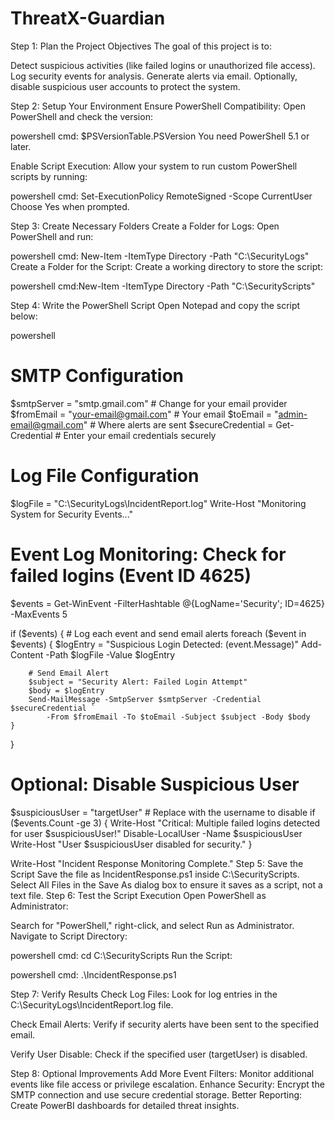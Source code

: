 # ThreatX-Guardian
Step 1:
Plan the Project Objectives
The goal of this project is to:

Detect suspicious activities (like failed logins or unauthorized file access).
Log security events for analysis.
Generate alerts via email.
Optionally, disable suspicious user accounts to protect the system.

Step 2:
Setup Your Environment
Ensure PowerShell Compatibility:
Open PowerShell and check the version:

powershell
cmd: $PSVersionTable.PSVersion
You need PowerShell 5.1 or later.

Enable Script Execution:
Allow your system to run custom PowerShell scripts by running:

powershell
cmd: Set-ExecutionPolicy RemoteSigned -Scope CurrentUser
Choose Yes when prompted.

Step 3:
Create Necessary Folders
Create a Folder for Logs:
Open PowerShell and run:

powershell
cmd: New-Item -ItemType Directory -Path "C:\SecurityLogs"
Create a Folder for the Script:
Create a working directory to store the script:

powershell
cmd:New-Item -ItemType Directory -Path "C:\SecurityScripts"

Step 4: 
Write the PowerShell Script
Open Notepad and copy the script below:

powershell
# SMTP Configuration
$smtpServer = "smtp.gmail.com"  # Change for your email provider
$fromEmail = "your-email@gmail.com"  # Your email
$toEmail = "admin-email@gmail.com"  # Where alerts are sent
$secureCredential = Get-Credential  # Enter your email credentials securely

# Log File Configuration
$logFile = "C:\SecurityLogs\IncidentReport.log"
Write-Host "Monitoring System for Security Events..."

# Event Log Monitoring: Check for failed logins (Event ID 4625)
$events = Get-WinEvent -FilterHashtable @{LogName='Security'; ID=4625} -MaxEvents 5

if ($events) {
    # Log each event and send email alerts
    foreach ($event in $events) {
        $logEntry = "Suspicious Login Detected: $($event.Message)"
        Add-Content -Path $logFile -Value $logEntry

        # Send Email Alert
        $subject = "Security Alert: Failed Login Attempt"
        $body = $logEntry
        Send-MailMessage -SmtpServer $smtpServer -Credential $secureCredential `
            -From $fromEmail -To $toEmail -Subject $subject -Body $body
    }
}

# Optional: Disable Suspicious User
$suspiciousUser = "targetUser"  # Replace with the username to disable
if ($events.Count -ge 3) {
    Write-Host "Critical: Multiple failed logins detected for user $suspiciousUser!"
    Disable-LocalUser -Name $suspiciousUser
    Write-Host "User $suspiciousUser disabled for security."
}

Write-Host "Incident Response Monitoring Complete."
Step 5: Save the Script
Save the file as IncidentResponse.ps1 inside C:\SecurityScripts.
Select All Files in the Save As dialog box to ensure it saves as a script, not a text file.
Step 6: Test the Script Execution
Open PowerShell as Administrator:

Search for "PowerShell," right-click, and select Run as Administrator.
Navigate to Script Directory:

powershell
cmd: cd C:\SecurityScripts
Run the Script:

powershell
cmd: .\IncidentResponse.ps1

Step 7:
Verify Results
Check Log Files:
Look for log entries in the C:\SecurityLogs\IncidentReport.log file.

Check Email Alerts:
Verify if security alerts have been sent to the specified email.

Verify User Disable:
Check if the specified user (targetUser) is disabled.

Step 8: 
Optional Improvements
Add More Event Filters: Monitor additional events like file access or privilege escalation.
Enhance Security: Encrypt the SMTP connection and use secure credential storage.
Better Reporting: Create PowerBI dashboards for detailed threat insights.
